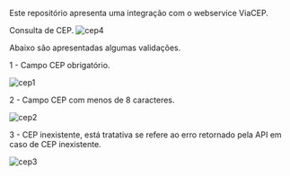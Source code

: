Este repositório apresenta uma integração com o webservice ViaCEP.

Consulta de CEP.
![cep4](https://user-images.githubusercontent.com/46305573/132264258-9ecc2062-df8c-4e4c-86af-428f670ff898.png)

Abaixo são apresentadas algumas validações.

1 - Campo CEP obrigatório.

![cep1](https://user-images.githubusercontent.com/46305573/132264331-eb162d73-dcd5-44d8-a256-3424a4bf6bf6.png)

2 - Campo CEP com menos de 8 caracteres.

![cep2](https://user-images.githubusercontent.com/46305573/132264348-4f7c7131-7d65-40a1-9818-67b59ead4cb7.png)

3 - CEP inexistente, está tratativa se refere ao erro retornado pela API em caso de CEP inexistente.

![cep3](https://user-images.githubusercontent.com/46305573/132264297-541371f9-5aaf-4373-9d05-c7d0b7127533.png)
